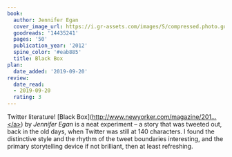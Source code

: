 ```yaml
---
book:
  author: Jennifer Egan
  cover_image_url: https://i.gr-assets.com/images/S/compressed.photo.goodreads.com/books/1338999208l/14435241._SX98_.jpg
  goodreads: '14435241'
  pages: '50'
  publication_year: '2012'
  spine_color: '#eab885'
  title: Black Box
plan:
  date_added: '2019-09-20'
review:
  date_read:
  - 2019-09-20
  rating: 3
---
```


Twitter literature! [Black Box](<a target="_blank" href="http://www.newyorker.com/magazine/2012/06/04/black-box-2" rel="nofollow">http://www.newyorker.com/magazine/201...</a>) by *Jennifer Egan* is a neat experiment – a story that was tweeted out, back in the old days, when Twitter was still at 140 characters. I found the distinctive style and the rhythm of the tweet boundaries interesting, and the primary storytelling device if not brilliant, then at least refreshing.
